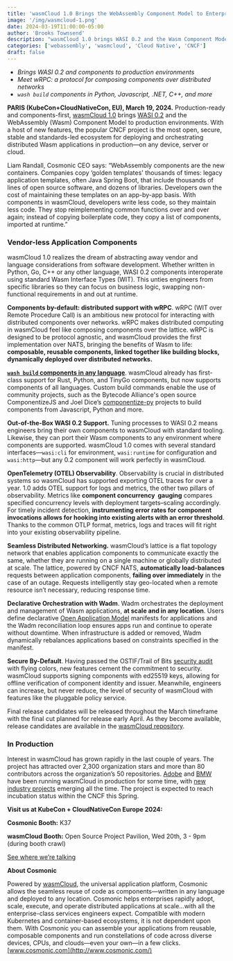 ```yaml
---
title: 'wasmCloud 1.0 Brings the WebAssembly Component Model to Enterprise'
image: '/img/wasmcloud-1.png'
date: 2024-03-19T11:00:00-05:00
author: 'Brooks Townsend'
description: "wasmCloud 1.0 brings WASI 0.2 and the Wasm Component Model to production environments"
categories: ['webassembly', 'wasmcloud', 'Cloud Native', 'CNCF']
draft: false
---
```


- *Brings WASI 0.2 and components to production environments*
- *Meet wRPC: a protocol for composing components over distributed networks*
- *`wash build` components in Python, Javascript, .NET, C++, and more*

<!--truncate-->

**PARIS (KubeCon+CloudNativeCon, EU), March 19, 2024.** Production-ready and components-first, [wasmCloud 1.0](https://wasmcloud.com/) brings [WASI 0.2](https://github.com/WebAssembly/WASI/blob/main/preview2/README.md) and the WebAssembly (Wasm) Component Model to production environments. With a host of new features, the popular CNCF project is the most open, secure, stable and standards-led ecosystem for deploying and orchestrating distributed Wasm applications in production&mdash;on any device, server or cloud.

Liam Randall, Cosmonic CEO says: “WebAssembly components are the new containers. Companies copy ‘golden templates' thousands of times: legacy application templates, often Java Spring Boot, that include thousands of lines of open source software, and dozens of libraries. Developers own the cost of maintaining these templates on an app-by-app basis. With components in wasmCloud, developers write less code, so they maintain less code. They stop reimplementing common functions over and over again; instead of copying boilerplate code, they copy a list of components, imported at runtime.”

### Vendor-less Application Components

wasmCloud 1.0 realizes the dream of abstracting away vendor and language considerations from software development. Whether written in Python, Go, C++ or any other language, WASI 0.2 components interoperate using standard Wasm Interface Types (WIT). This unties engineers from specific libraries so they can focus on business logic, swapping non-functional requirements in and out at runtime.

**Components by-default: distributed support with wRPC**. wRPC (WIT over Remote Procedure Call) is an ambitious new protocol for interacting with distributed components over networks. wRPC makes distributed computing in wasmCloud feel like composing components over the lattice. wRPC is designed to be protocol agnostic, and wasmCloud provides the first implementation over NATS, bringing the benefits of Wasm to life: **composable, reusable components, linked together like building blocks, dynamically deployed over distributed networks.**

**[`wash build` components in any language](https://wasmcloud.com/blog/bring-your-own-wasm-components)**. wasmCloud already has first-class support for Rust, Python, and TinyGo components, but now supports components of all languages. Custom build commands enable the use of community projects, such as the Bytecode Alliance's open source ComponentizeJS and Joel Dice’s [componentize-py](https://github.com/bytecodealliance/componentize-py) projects to build components from Javascript, Python and more.

**Out-of-the-Box WASI 0.2 Support.** Tuning processes to WASI 0.2 means engineers bring their own components to wasmCloud with standard tooling. Likewise, they can port their Wasm components to any environment where components are supported. wasmCloud 1.0 comes with several standard interfaces&mdash;`wasi:cli` for environment, `wasi:runtime` for configuration and `wasi:http`&mdash;but any 0.2 component will work perfectly in wasmCloud.

**OpenTelemetry (OTEL) Observability**. Observability is crucial in distributed systems so wasmCloud has supported exporting OTEL traces for over a year. 1.0 adds OTEL support for logs and metrics, the other two pillars of observability. Metrics like **component concurrency  gauging** compares specified concurrency levels with deployment targets–scaling accordingly. For timely incident detection, **instrumenting error rates for component invocations allows for hooking into existing alerts with an error threshold**. Thanks to the common OTLP format, metrics, logs and traces will fit right into your existing observability pipeline.

**Seamless Distributed Networking.** wasmCloud’s lattice is a flat topology network that enables application components to communicate exactly the same, whether they are running on a single machine or globally distributed at scale. The lattice, powered by CNCF NATS, **automatically load-balances** requests between application components, **failing over immediately** in the case of an outage. Requests intelligently stay geo-located when a remote resource isn’t necessary, reducing response time.

**Declarative Orchestration with Wadm**. Wadm orchestrates the deployment and management of Wasm applications, **at scale and in any location**. Users define declarative [Open Application Model](https://oam.dev/) manifests for applications and the Wadm reconciliation loop ensures apps run and continue to operate without downtime. When infrastructure is added or removed, Wadm dynamically rebalances applications based on constraints specified in the manifest.

**Secure By-Default**. Having passed the OSTIF/Trail of Bits [security audit](https://ostif.org/wp-content/uploads/2023/10/wasmcloud-audit-ostif-trail-of-bits-final.pdf) with flying colors, new features cement the commitment to security. wasmCloud supports signing components with ed25519 keys, allowing for offline verification of component identity and issuer. Meanwhile, engineers can increase, but never reduce, the level of security of wasmCloud with features like the pluggable policy service.

Final release candidates will be released throughout the March timeframe with the final cut planned for release early April. As they become available, release candidates are available in the [wasmCloud repository](https://github.com/wasmCloud/wasmCloud/releases).

### In Production
Interest in wasmCloud has grown rapidly in the last couple of years. The project has attracted over 2,300 organization stars and more than 80 contributors across the organization’s 50 repositories. [Adobe](https://www.cncf.io/blog/2022/11/17/better-together-a-kubernetes-and-wasm-case-study/) and [BMW](https://www.techtarget.com/searchitoperations/news/252527414/Server-side-WebAssembly-prepares-for-takeoff-in-2023) have been running wasmCloud in production for some time, with [new industry projects](https://www.cncf.io/blog/2024/01/05/bringing-webassembly-to-telecoms-with-cncf-wasmcloud/) emerging all the time. The project is expected to reach incubation status within the CNCF this Spring.

**Visit us at KubeCon + CloudNativeCon Europe 2024:**

**Cosmonic Booth:** K37

**wasmCloud Booth:** Open Source Project Pavilion, Wed 20th, 3 - 9pm (during booth crawl)

[See where we’re talking](https://cosmonic.com/blog/industry/wasmio-kubeconeu2024-preview)

**About Cosmonic**

Powered by [wasmCloud](https://wasmcloud.com/), the universal application platform, Cosmonic allows the seamless reuse of code as components&mdash;written in any language and deployed to any location. Cosmonic helps enterprises rapidly adopt, scale, execute, and operate distributed applications at scale...with all the enterprise-class services engineers expect. Compatible with modern Kubernetes and container-based ecosystems, it is not dependent upon them. With Cosmonic you can assemble your applications from reusable, composable components and run constellations of code across diverse devices, CPUs, and clouds&mdash;even your own&mdash;in a few clicks. [www.cosmonic.com](http://www.cosmonic.com/)


